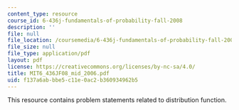 ```yaml
---
content_type: resource
course_id: 6-436j-fundamentals-of-probability-fall-2008
description: ''
file: null
file_location: /coursemedia/6-436j-fundamentals-of-probability-fall-2008/f137a6abbbe5c11e0ac2b360934962b5_MIT6_436JF08_mid_2006.pdf
file_size: null
file_type: application/pdf
layout: pdf
license: https://creativecommons.org/licenses/by-nc-sa/4.0/
title: MIT6_436JF08_mid_2006.pdf
uid: f137a6ab-bbe5-c11e-0ac2-b360934962b5
---
```

This resource contains problem statements related to distribution function.